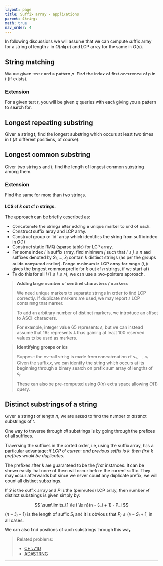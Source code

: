 ```yaml
---
layout: page
title: Suffix array - applications
parent: Strings
math: true
nav_order: 4
---
```


In following discussions we will assume that we can compute
suffix array for a string of length $n$ in $O(n\lg{n})$ and
LCP array for the same in $O(n)$.

## String matching

We are given text $t$ and a pattern $p$.
Find the index of first occurence of $p$ in $t$ (if exists).


### Extension

For a given text $t$, you will be given $q$ queries with each giving
you a pattern to search for.

## Longest repeating substring

Given a string $t$, find the longest substring which occurs at least two times in $t$ (at different positions, of course).

## Longest common substring

Given two string $s$ and $t$, find the length of longest common substring
among them.

### Extension

Find the same for more than two strings.

#### LCS of $k$ out of $n$ strings.

The approach can be briefly described as:
- Concatenate the strings after adding a unique marker to end of each.
- Construct suffix array and LCP array.
- Construct group or 'id' array which identifies the
  string from suffix index in $O(1)$
- Construct static RMQ (sparse table) for LCP array.
- For some index $i$ in suffix array, find minimum $j$ such that $i \le j \le n$
  and suffixes denoted by $S_i, \ldots, S_j$ contain $k$ distinct strings
  (as per the groups or ids computed earlier). Range minimum in LCP array
  for range $(i, j)$ gives the longest common prefix for $k$ out of $n$
  strings, if we start at $i$
- To do this for all $i$ ($1 \le i \le n$), we can use a two-pointers approach.


> **Adding large number of sentinel characters / markers**
> 
> We need unique markers to separate strings in order to find LCP correctly.
> If duplicate markers are used, we may report a LCP containing that marker.
> 
> To add an arbitrary number of distinct markers, we introduce an offset to ASCII characters.
> 
> For example, integer value $65$ represents `A`, but we can instead assume that $165$ represents `A`
> thus gaining at least $100$ reserved values to be used as markers.


> **Identifying groups or ids**
> 
> Suppose the overall string is made from concatenation of $s_1, \ldots, s_n$.
> Given the suffix $x$, we can identify the string which occurs at its beginning
> through a binary search on prefix sum array of lengths of $s_i$.
> 
> These can also be pre-computed using $O(n)$ extra space allowing $O(1)$ query.


## Distinct substrings of a string

Given a string $t$ of length $n$, we are asked to find the
number of distinct substrings of $t$.

One way to traverse through *all* substrings is by going through the prefixes
of all suffixes.

Traversing the suffixes in the sorted order, i.e, using the suffix array,
has a particular advantage: *if LCP of current and previous suffix is $k$,
then first $k$ prefixes would be duplicates*.

The prefixes after $k$ are guaranteed to be the *first* instances.
It can be shown easily that none of them will occur before the current suffix.
They may occur afterwards but since we never count any duplicate prefix, we will count all distinct substrings.

If $S$ is the suffix array and $P$ is the (permuted) LCP array, then number
of distinct substrings is given simply by:

$$
\sum\limits_{1 \le i \le n}(n - S_i + 1) - P_i
$$

$(n - S_i + 1)$ is the length of suffix $S_i$ and it is obvious that
$P_i \le (n - S_i + 1)$ in all cases.

We can also find positions of such substrings through this way.

> Related problems:
>  - [CF 271D](https://codeforces.com/contest/271/problem/D)
>  - [ADASTRNG](https://www.spoj.com/problems/ADASTRNG/)
***